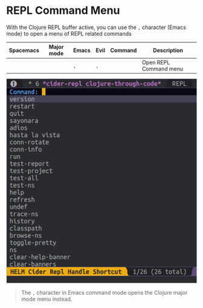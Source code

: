 # REPL Command Menu

With the Clojure REPL buffer active, you can use the `,` character (Emacs mode) to open a menu of REPL related commands

| Spacemacs | Major mode | Emacs | Evil | Command | Description            |
|-----------|------------|-------|------|---------|------------------------|
|           |            | `,`   | `,`  |         | Open REPL Command menu |


![Spacemacs - Clojure REPL - command menu](/images/spacemacs-cider-repl-command-shortcuts.png)


> The `,` character in Emacs command mode opens the Clojure major mode menu instead.
